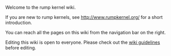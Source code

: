 Welcome to the rump kernel wiki.

If you are new to rump kernels, see http://www.rumpkernel.org/ for a short introduction.

You can reach all the pages on this wiki from the navigation bar on the right.

Editing this wiki is open to everyone.  Please check out the [wiki guidelines](http://repo.rumpkernel.org/wiki) before editing.